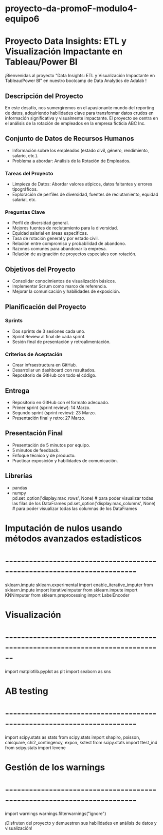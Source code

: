 # proyecto-da-promoF-modulo4-equipo6

# Proyecto Data Insights: ETL y Visualización Impactante en Tableau/Power BI

¡Bienvenidas al proyecto "Data Insights: ETL y Visualización Impactante en Tableau/Power BI" en nuestro bootcamp de Data Analytics de Adalab !

## Descripción del Proyecto
En este desafío, nos sumergiremos en el apasionante mundo del reporting de datos, adquiriendo habilidades clave para transformar datos crudos en información significativa y visualmente impactante. El proyecto se centra en el análisis de la rotación de empleados en la empresa ficticia ABC Inc.

## Conjunto de Datos de Recursos Humanos
- Información sobre los empleados (estado civil, género, rendimiento, salario, etc.).
- Problema a abordar: Análisis de la Rotación de Empleados.

### Tareas del Proyecto
- Limpieza de Datos: Abordar valores atípicos, datos faltantes y errores tipográficos.
- Exploración de perfiles de diversidad, fuentes de reclutamiento, equidad salarial, etc.

### Preguntas Clave
- Perfil de diversidad general.
- Mejores fuentes de reclutamiento para la diversidad.
- Equidad salarial en áreas específicas.
- Tasa de rotación general y por estado civil.
- Relación entre compromiso y probabilidad de abandono.
- Razones comunes para abandonar la empresa.
- Relación de asignación de proyectos especiales con rotación.

## Objetivos del Proyecto
- Consolidar conocimientos de visualización básicos.
- Implementar Scrum como marco de referencia.
- Mejorar la comunicación y habilidades de exposición.

## Planificación del Proyecto
### Sprints
- Dos sprints de 3 sesiones cada uno.
- Sprint Review al final de cada sprint.
- Sesión final de presentación y retroalimentación.

### Criterios de Aceptación
- Crear infraestructura en GitHub.
- Desarrollar un dashboard con resultados.
- Repositorio de GitHub con todo el código.

## Entrega
- Repositorio en GitHub con el formato adecuado.
- Primer sprint (sprint review): 14 Marzo.
- Segundo sprint (sprint review): 23 Marzo.
- Presentación final y retro: 27 Marzo.

## Presentación Final
- Presentación de 5 minutos por equipo.
- 5 minutos de feedback.
- Enfoque técnico y de producto.
- Practicar exposición y habilidades de comunicación.

## Librerías 
- pandas 
- numpy  
pd.set_option('display.max_rows', None) # para poder visualizar todas las filas de los DataFrames
pd.set_option('display.max_columns', None) # para poder visualizar todas las columnas de los DataFrames

# Imputación de nulos usando métodos avanzados estadísticos
# -----------------------------------------------------------------------
sklearn.impute 
sklearn.experimental import enable_iterative_imputer
from sklearn.impute import IterativeImputer
from sklearn.impute import KNNImputer
from sklearn.preprocessing import LabelEncoder
# Visualización
# ------------------------------------------------------------------------------
import matplotlib.pyplot as plt
import seaborn as sns
# AB testing
# -----------------------------------------------------------------------
import scipy.stats as stats
from scipy.stats import shapiro, poisson, chisquare, chi2_contingency, expon, kstest
from scipy.stats import ttest_ind
from scipy.stats import levene
# Gestión de los warnings
# -----------------------------------------------------------------------
import warnings
warnings.filterwarnings("ignore")

¡Disfruten del proyecto y demuestren sus habilidades en análisis de datos y visualización!
